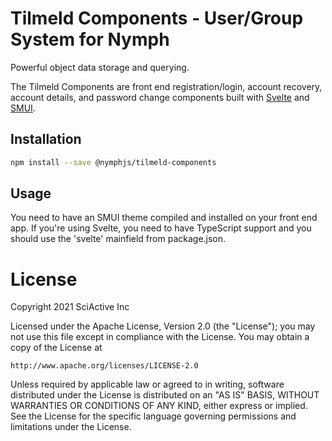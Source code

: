 # Tilmeld Components - User/Group System for Nymph

Powerful object data storage and querying.

The Tilmeld Components are front end registration/login, account recovery, account details, and password change components built with [Svelte](https://svelte.dev/) and [SMUI](https://sveltematerialui.com/).

## Installation

```sh
npm install --save @nymphjs/tilmeld-components
```

## Usage

You need to have an SMUI theme compiled and installed on your front end app. If you're using Svelte, you need to have TypeScript support and you should use the 'svelte' mainfield from package.json.

# License

Copyright 2021 SciActive Inc

Licensed under the Apache License, Version 2.0 (the "License");
you may not use this file except in compliance with the License.
You may obtain a copy of the License at

    http://www.apache.org/licenses/LICENSE-2.0

Unless required by applicable law or agreed to in writing, software
distributed under the License is distributed on an "AS IS" BASIS,
WITHOUT WARRANTIES OR CONDITIONS OF ANY KIND, either express or implied.
See the License for the specific language governing permissions and
limitations under the License.
